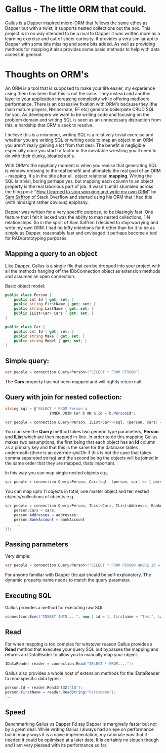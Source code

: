 Gallus - The little ORM that could.
===================================

Gallus is a Dapper inspired micro-ORM that follows the same ethos as Dapper but with a twist, it supports nested collections out the box. This project is in no way intended to be a rival to Dapper it was written more as a learning exercise and out of sheer curiosity. It provides a very similar api to Dapper with some bits missing and some bits added. As well as providing methods for mapping it also provides some basic methods to help with data access in general.

Thoughts on ORM's
==============

An ORM is a tool that is supposed to make your life easier, my experience using them has been that this is not the case. They instead add another layer to your application increasing complexity while offering mediocre performance. There is an obsessive fixation with ORM's because they (the main mature players, NHibernate, EF etc) generate boilerplate CRUD SQL for you. As developers we want to be writing code and focusing on the problem domain and writing SQL is seen as an unnecessary  distraction from this, a hardship that ORM's seek to resolve. 

I believe this is a misnomer, writing SQL is a relatively trivial exercise and whether you are writing SQL or writing code to map an object in an ORM you aren't really gaining a lot from that deal. The benefit is negligible especially once you start to factor in the inevitable wrestling you'll need to do with their clunky, bloated api's.

With ORM's the epiphany moment is when you realise that generating SQL is window dressing to the real benefit and ultimately the real goal of an ORM - mapping. It's in the title after all, object relational __mapping__. Writing the SQL is trivial, boring perhaps yes, but mapping each column to an object property is the real laborious part of job. It wasn't until I stumbled across the blog post: "[How I learned to stop worrying and write my own ORM](http://samsaffron.com/archive/2011/03/30/How+I+learned+to+stop+worrying+and+write+my+own+ORM)" by [Sam Saffron](http://samsaffron.com/) of Stack Overflow and started using his ORM that I had this (with hindsight rather obvious) epiphany.

Dapper was written for a very specific purpose, to be blazingly fast. One feature that I felt it lacked was the ability to map nested collections, 1:N relationships. So in the spirit of Sam Saffron I decided to stop worrying and write my own ORM. I had no lofty intentions for it other than for it to be as simple as Dapper, reasonably fast and envisaged it perhaps become a tool for RAD/prototyping purposes.

Mapping a query to an object
----------------------------

Like Dapper, Gallus is a single file that can be dropped into your project with all the methods hanging off the IDbConnection object as extension methods and assumes an open connection.

Basic object model:

```csharp
public class Person {
	public int Id { get; set; }
	public string FirstName { get; set; }
	public string LastName { get; set; }
	public IList<Car> Cars { get; set; }
}

public class Car {
	public int Id { get; set; }
	public string Make { get; set; }
	public string Model { get; set; }
}
```

Simple query:
-------------

```csharp
var people = connection.Query<Person>("SELECT * FROM PERSON"); 
```

The __Cars__ property has not been mapped and will rightly return null.

Query with join for nested collection:
--------------------------------------

```csharp
string sql = @"SELECT * FROM Person a
					INNER JOIN Car b ON a.Id = b.PersonId";

var people = connection.Query<Person, IList<Car>>(sql, (person, cars) => { person.Cars = cars; });
```

You can see the __Query__ method takes two generic type parameters, __Person__ and __IList<Car>__ which are then mapped in-line. In order to do this mapping Gallus makes two assumptions, the first being that each object has an __Id__ column as a primary key and that this is the same for the database tables underneath (there is an override *splitOn* if this is not the case that takes comma separated string) and the second being the objects will be joined in the same order that they are mapped, thats important.

In this way you can map single nested objects e.g. 

```csharp
var people = connection.Query<Person, Car>(sql, (person, car) => { person.Car = car; });
``` 

You can map upto 11 objects in total, one master object and ten nested objects/collections of objects e.g.

```csharp
var people = connection.Query<Person, IList<Car>, IList<Address>, BankAccount...>(sql, (person, cars, addresses, bankAccount...) => { 
	person.Cars = cars; 
	person.Addresses = addresses;
	person.BankAccount = bankAccount
	...
});
```

Passing parameters
------------------

Very simple:

```csharp
var people = connection.Query<Person>("SELECT * FROM PERSON WHERE Id = @id", new { id = 4 }); 
```

For anyone familiar with Dapper the api should be self-explanatory. The dynamic property name needs to match the query parameter.

Executing SQL 
-------------

Gallus provides a method for executing raw SQL.

```csharp
connection.Exec("INSERT INTO....", new { id = 1, firstname = "Test", lastname = "user" });
```

Read
----

For when mapping is too complex for whatever reason Gallus provides a __Read__ method that executes your query SQL but bypasses the mapping and returns an IDataReader to allow you to manually map your object.

```csharp
IDataReader reader = connection.Read("SELECT * FROM....");
```

Gallus also provides a whole host of extension methods for the IDataReader to read specific data types:

```csharp
person.Id = reader.ReadInt32("Id");
person.FirstName = reader.ReadString("FirstName");
...
```		

Speed
-----

Benchmarking Gallus vs Dapper I'd say Dapper is marginally faster but not by a great deal. While writing Gallus I always had an eye on performance but in many ways it is a naïve implementation, my rationale was that if needed it could be optimised	at a later date. It is certainly no slouch though and I am very pleased with its performance so far.	


